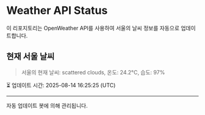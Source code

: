 
# Weather API Status

이 리포지토리는 OpenWeather API를 사용하여 서울의 날씨 정보를 자동으로 업데이트합니다.

## 현재 서울 날씨
> 서울의 현재 날씨: scattered clouds, 온도: 24.2°C, 습도: 97%

⏳ 업데이트 시간: 2025-08-14 16:25:25 (UTC)

---
자동 업데이트 봇에 의해 관리됩니다.
